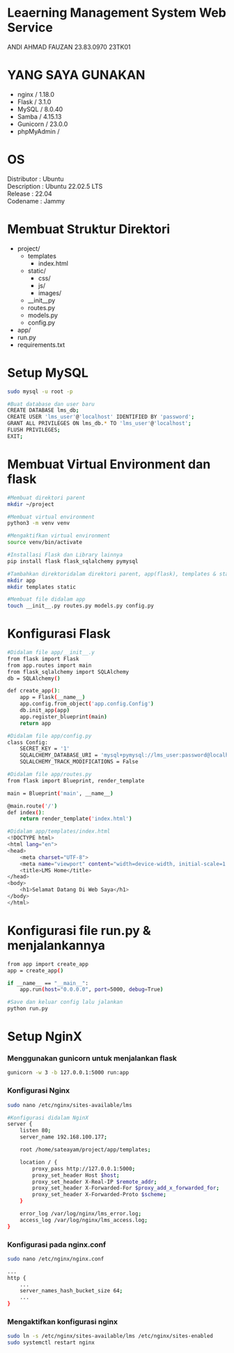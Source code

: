 # Leaerning Management System Web Service
ANDI AHMAD FAUZAN
23.83.0970
23TK01


# YANG SAYA GUNAKAN
- nginx / 1.18.0 
- Flask / 3.1.0
- MySQL / 8.0.40
- Samba / 4.15.13
- Gunicorn / 23.0.0
- phpMyAdmin /


# OS
Distributor  : Ubuntu <br>
Description  : Ubuntu 22.02.5 LTS <br>
Release      : 22.04 <br>
Codename     : Jammy <br>

# Membuat Struktur Direktori
- project/
  - templates
    - index.html
  - static/
    - css/
    - js/
    - images/
  - __init__py
  - routes.py
  - models.py
  - config.py
- app/
- run.py
- requirements.txt

# Setup MySQL
```bash
sudo mysql -u root -p

#Buat database dan user baru
CREATE DATABASE lms_db;
CREATE USER 'lms_user'@'localhost' IDENTIFIED BY 'password';
GRANT ALL PRIVILEGES ON lms_db.* TO 'lms_user'@'localhost';
FLUSH PRIVILEGES;
EXIT;
```

# Membuat Virtual Environment dan flask
```bash
#Membuat direktori parent
mkdir ~/project

#Membuat virtual environment
python3 -m venv venv

#Mengaktifkan virtual environment
source venv/bin/activate

#Installasi Flask dan Library lainnya
pip install flask flask_sqlalchemy pymysql

#Tambahkan direktoridalam direktori parent, app(flask), templates & static (frontend)
mkdir app 
mkdir templates static

#Membuat file didalam app
touch __init__.py routes.py models.py config.py
```

# Konfigurasi Flask
```bash
#Didalam file app/__init__.y
from flask import Flask
from app.routes import main
from flask_sqlalchemy import SQLAlchemy
db = SQLAlchemy()

def create_app():
    app = Flask(__name__)
    app.config.from_object('app.config.Config')
    db.init_app(app)
    app.register_blueprint(main)
    return app

#Didalam file app/config.py
class Config:
    SECRET_KEY = '1'
    SQLALCHEMY_DATABASE_URI = 'mysql+pymysql://lms_user:password@localhost/lms_db'
    SQLALCHEMY_TRACK_MODIFICATIONS = False

#Didalam file app/routes.py
from flask import Blueprint, render_template

main = Blueprint('main', __name__)

@main.route('/')
def index():
    return render_template('index.html')

#Didalam app/templates/index.html
<!DOCTYPE html>
<html lang="en">
<head>
    <meta charset="UTF-8">
    <meta name="viewport" content="width=device-width, initial-scale=1.0">
    <title>LMS Home</title>
</head>
<body>
    <h1>Selamat Datang Di Web Saya</h1>
</body>
</html>
```

# Konfigurasi file run.py & menjalankannya
```bash
from app import create_app
app = create_app()

if __name__ == "__main__":
    app.run(host="0.0.0.0", port=5000, debug=True)

#Save dan keluar config lalu jalankan
python run.py
```

# Setup NginX
### Menggunakan gunicorn untuk menjalankan flask
```bash
gunicorn -w 3 -b 127.0.0.1:5000 run:app
```

### Konfigurasi Nginx
```bash
sudo nano /etc/nginx/sites-available/lms

#Konfigurasi didalam NginX
server {
    listen 80;
    server_name 192.168.100.177;

    root /home/sateayam/project/app/templates;

    location / {
        proxy_pass http://127.0.0.1:5000;
        proxy_set_header Host $host;
        proxy_set_header X-Real-IP $remote_addr;
        proxy_set_header X-Forwarded-For $proxy_add_x_forwarded_for;
        proxy_set_header X-Forwarded-Proto $scheme;
    }

    error_log /var/log/nginx/lms_error.log;
    access_log /var/log/nginx/lms_access.log;
}

```

### Konfigurasi pada nginx.conf
```bash
sudo nano /etc/nginx/nginx.conf
```
```bash
...
http {
    ...
    server_names_hash_bucket_size 64;
    ...
}
```
### Mengaktifkan konfigurasi nginx
```bash
sudo ln -s /etc/nginx/sites-available/lms /etc/nginx/sites-enabled
sudo systemctl restart nginx
```
